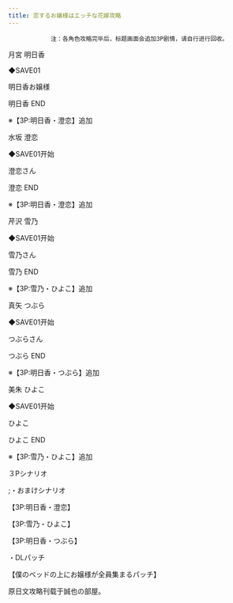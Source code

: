 ```yaml
---
title: 恋するお嬢様はエッチな花嫁攻略
---
```


                注：各角色攻略完毕后，标题画面会追加3P剧情，请自行进行回收。



月宮 明日香



◆SAVE01

明日香お嬢様



明日香 END

※【3P:明日香・澄恋】追加



水坂 澄恋



◆SAVE01开始

澄恋さん



澄恋 END

※【3P:明日香・澄恋】追加



芹沢 雪乃



◆SAVE01开始

雪乃さん



雪乃 END

※【3P:雪乃・ひよこ】追加



真矢 つぶら



◆SAVE01开始

つぶらさん



つぶら END

※【3P:明日香・つぶら】追加



美朱 ひよこ



◆SAVE01开始

ひよこ



ひよこ END

※【3P:雪乃・ひよこ】追加



３Pシナリオ



 ;・おまけシナリオ

【3P:明日香・澄恋】

【3P:雪乃・ひよこ】

【3P:明日香・つぶら】



・DLパッチ

【僕のベッドの上にお嬢様が全員集まるパッチ】



原日文攻略刊载于誠也の部屋。


              
